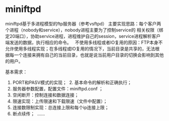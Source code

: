# miniftpd
  miniftpd基于多进程模型的ftp服务器（参考vsftpd）
主要实现思路：每个客户两个进程（nobody和service），nobody进程主要为了控制service的
  相关权限（绑定20端口），协助service进程，进程维护自己的session，service进程解析客户
  端发送的数据，执行相应的命令。
  
不使用多线程或者IO复用的原因：FTP本身不允许使用多线程实现；在多线程或IO复用的情况下，当前目录是共享的，无法根据每一个连接来拥有自己的当前目录，也就是说当前用户目录的切换会影响到其他的用户。
  
基本需求：
  1. PORT和PASV模式的实现；
  2. 基本命令的解析和正确执行；
  3. 服务器参数配置，配置文件：miniftpd.conf ；
  4. 空闲断开：控制连接和数据连接；
  5. 限速实现：上传限速和下载限速（文件中配置）；
  6. 连接数限制实现：总连接上限和每个ip连接上限；
  7. 断点续传；
  ......
